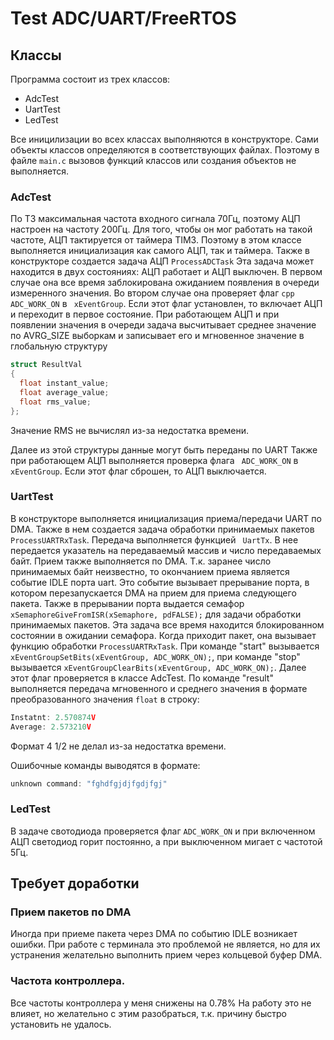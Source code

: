# Test ADC/UART/FreeRTOS

## Классы
Программа состоит из трех классов:
- AdcTest 
- UartTest
- LedTest

Все иницилизации во всех классах выполняются в конструкторе. Сами объекты классов определяются в соответствующих файлах. Поэтому в файле ```main.c``` вызовов функций классов или создания объектов не выполняется.

### AdcTest
По ТЗ максимальная частота входного сигнала 70Гц, поэтому АЦП настроен на частоту 200Гц. Для того, чтобы он мог работать на такой частоте, АЦП тактируется от таймера TIM3. Поэтому в этом классе выполняется инициализация как самого АЦП, так и таймера.
Также в конструкторе создается задача АЦП ``` ProcessADCTask ``` Эта задача может находится в двух состояниях: АЦП работает и АЦП выключен. В первом случае она все время заблокирована ожиданием появления в очереди измеренного значения. Во втором случае она проверяет флаг ```cpp ADC_WORK_ON``` в ``` xEventGroup```. Если этот флаг установлен, то включает АЦП и переходит в первое состояние.
При работающем АЦП и при появлении значения в очереди задача высчитывает среднее значение по AVRG_SIZE выборкам и записывает его и мгновенное значение в глобальную структуру
```cpp
struct ResultVal
{
  float instant_value;
  float average_value;
  float rms_value;
};
```
Значение RMS не вычислял из-за недостатка времени.

Далее из этой структуры данные могут быть переданы по UART
Также при работающем АЦП выполняется проверка флага ``` ADC_WORK_ON``` в ``` xEventGroup```. Если этот флаг сброшен, то АЦП выключается.


### UartTest
В конструкторе выполняется инициализация приема/передачи UART по DMA. Также в нем создается задача обработки принимаемых пакетов ```ProcessUARTRxTask```.
Передача выполняется функцией ``` UartTx```. В нее передается указатель на передаваемый массив и число передаваемых байт.
Прием также выполняется по DMA. Т.к. заранее число принимаемых байт неизвестно, то окончанием приема является событие IDLE порта uart. Это событие вызывает прерывание порта, в котором перезапускается DMA на прием для приема следующего пакета. 
Также в прерывании порта выдается семафор ```xSemaphoreGiveFromISR(xSemaphore, pdFALSE);``` для задачи обработки принимаемых пакетов. Эта задача все время находится блокированном состоянии в ожидании семафора. Когда приходит пакет, она вызывает функцию обработки ```ProcessUARTRxTask```. При команде "start" вызывается ```xEventGroupSetBits(xEventGroup, ADC_WORK_ON);```, при команде "stop" вызывается ```xEventGroupClearBits(xEventGroup, ADC_WORK_ON);```. Далее этот флаг проверяется в классе AdcTest. По команде "result" выполняется передача мгновенного и среднего значения в формате преобразованного значения ```float``` в строку:
```cpp
Instatnt: 2.570874V
Average: 2.573210V
```
Формат 4 1/2 не делал из-за недостатка времени.

Ошибочные команды выводятся в формате:
```cpp
unknown command: "fghdfgjdjfgdjfgj"
```

### LedTest
В задаче свотодиода проверяется флаг ```ADC_WORK_ON``` и при включенном АЦП светодиод горит постоянно, а при выключенном мигает с частотой 5Гц.

## Требует доработки
### Прием пакетов по DMA
Иногда при приеме пакета через DMA по событию IDLE возникает ошибки. При работе с терминала это проблемой не является, но для их устранения желательно выполнить прием через кольцевой буфер DMA.
### Частота контроллера.
Все частоты контроллера у меня снижены на 0.78% На работу это не влияет, но желательно с этим разобраться, т.к. причину быстро установить не удалось.

